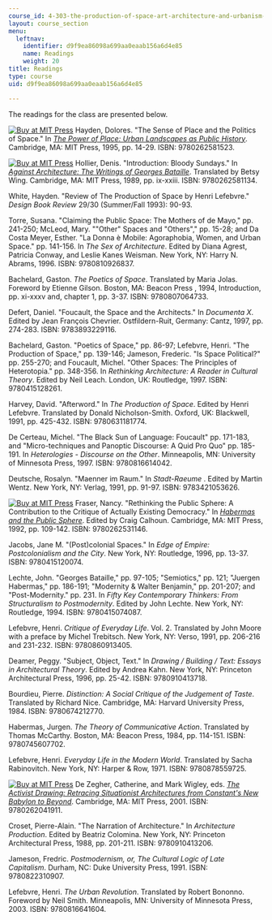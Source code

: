 ```yaml
---
course_id: 4-303-the-production-of-space-art-architecture-and-urbanism-in-dialogue-fall-2006
layout: course_section
menu:
  leftnav:
    identifier: d9f9ea86098a699aa0eaab156a6d4e85
    name: Readings
    weight: 20
title: Readings
type: course
uid: d9f9ea86098a699aa0eaab156a6d4e85

---
```


The readings for the class are presented below.

[![Buy at MIT Press](/images/mp_logo.gif)](https://mitpress.mit.edu/9780262581523) Hayden, Dolores. "The Sense of Place and the Politics of Space." In [_The Power of Place: Urban Landscapes as Public History_](https://mitpress.mit.edu/9780262581523). Cambridge, MA: MIT Press, 1995, pp. 14-29. ISBN: 9780262581523.

[![Buy at MIT Press](/images/mp_logo.gif)](https://mitpress.mit.edu/9780262581134) Hollier, Denis. "Introduction: Bloody Sundays." In [_Against Architecture: The Writings of Georges Bataille_](https://mitpress.mit.edu/9780262581134). Translated by Betsy Wing. Cambridge, MA: MIT Press, 1989, pp. ix-xxiii. ISBN: 9780262581134.

White, Hayden. "Review of The Production of Space by Henri Lefebvre." _Design Book Review_ 29/30 (Summer/Fall 1993): 90-93.

Torre, Susana. "Claiming the Public Space: The Mothers of de Mayo," pp. 241-250; McLeod, Mary. ""Other" Spaces and "Others"," pp. 15-28; and Da Costa Meyer, Esther. "La Donna è Mobile: Agoraphobia, Women, and Urban Space." pp. 141-156. In _The Sex of Architecture_. Edited by Diana Agrest, Patricia Conway, and Leslie Kanes Weisman. New York, NY: Harry N. Abrams, 1996. ISBN: 9780810926837.

Bachelard, Gaston. _The Poetics of Space_. Translated by Maria Jolas. Foreword by Etienne Gilson. Boston, MA: Beacon Press , 1994, Introduction, pp. xi-xxxv and, chapter 1, pp. 3-37. ISBN: 9780807064733.

Defert, Daniel. "Foucault, the Space and the Architects." In _Documenta X_. Edited by Jean François Chevrier. Ostfildern-Ruit, Germany: Cantz, 1997, pp. 274-283. ISBN: 9783893229116.

Bachelard, Gaston. "Poetics of Space," pp. 86-97; Lefebvre, Henri. "The Production of Space," pp. 139-146; Jameson, Frederic. "Is Space Political?" pp. 255-270; and Foucault, Michel. "Other Spaces: The Principles of Heterotopia." pp. 348-356. In _Rethinking Architecture: A Reader in Cultural Theory_. Edited by Neil Leach. London, UK: Routledge, 1997. ISBN: 9780415128261.

Harvey, David. "Afterword." In _The Production of Space_. Edited by Henri Lefebvre. Translated by Donald Nicholson-Smith. Oxford, UK: Blackwell, 1991, pp. 425-432. ISBN: 9780631181774.

De Certeau, Michel. "The Black Sun of Language: Foucault" pp. 171-183, and "Micro-techniques and Panoptic Discourse: A Quid Pro Quo" pp. 185-191. In _Heterologies - Discourse on the Other_. Minneapolis, MN: University of Minnesota Press, 1997. ISBN: 9780816614042.

Deutsche, Rosalyn. "Maenner im Raum." In _Stadt-Raeume_ . Edited by Martin Wentz. New York, NY: Verlag, 1991, pp. 91-97. ISBN: 9783421053626.

[![Buy at MIT Press](/images/mp_logo.gif)](https://mitpress.mit.edu/9780262531146) Fraser, Nancy. "Rethinking the Public Sphere: A Contribution to the Critique of Actually Existing Democracy." In [_Habermas and the Public Sphere_](https://mitpress.mit.edu/9780262531146). Edited by Craig Calhoun. Cambridge, MA: MIT Press, 1992, pp. 109-142. ISBN: 9780262531146.

Jacobs, Jane M. "(Post)colonial Spaces." In _Edge of Empire: Postcolonialism and the City_. New York, NY: Routledge, 1996, pp. 13-37. ISBN: 9780415120074.

Lechte, John. "Georges Bataille," pp. 97-105; "Semiotics," pp. 121; "Juergen Habermas," pp. 186-191; "Modernity & Walter Benjamin," pp. 201-207; and "Post-Modernity." pp. 231. In _Fifty Key Contemporary Thinkers: From Structuralism to Postmodernity_. Edited by John Lechte. New York, NY: Routledge, 1994. ISBN: 9780415074087.

Lefebvre, Henri. _Critique of Everyday Life_. Vol. 2. Translated by John Moore with a preface by Michel Trebitsch. New York, NY: Verso, 1991, pp. 206-216 and 231-232. ISBN: 9780860913405.

Deamer, Peggy. "Subject, Object, Text." In _Drawing / Building / Text: Essays in Architectural Theory_. Edited by Andrea Kahn. New York, NY: Princeton Architectural Press, 1996, pp. 25-42. ISBN: 9780910413718.

Bourdieu, Pierre. _Distinction: A Social Critique of the Judgement of Taste_. Translated by Richard Nice. Cambridge, MA: Harvard University Press, 1984. ISBN: 9780674212770.

Habermas, Jurgen. _The Theory of Communicative Action_. Translated by Thomas McCarthy. Boston, MA: Beacon Press, 1984, pp. 114-151. ISBN: 9780745607702.

Lefebvre, Henri. _Everyday Life in the Modern World_. Translated by Sacha Rabinovitch. New York, NY: Harper & Row, 1971. ISBN: 9780878559725.

[![Buy at MIT Press](/images/mp_logo.gif)](https://mitpress.mit.edu/9780262041911) De Zegher, Catherine, and Mark Wigley, eds. [_The Activist Drawing: Retracing Situationist Architectures from Constant's New Babylon to Beyond_](https://mitpress.mit.edu/9780262041911). Cambridge, MA: MIT Press, 2001. ISBN: 9780262041911.

Croset, Pierre-Alain. "The Narration of Architecture." In _Architecture Production_. Edited by Beatriz Colomina. New York, NY: Princeton Architectural Press, 1988, pp. 201-211. ISBN: 9780910413206.

Jameson, Fredric. _Postmodernism, or, The Cultural Logic of Late Capitalism_. Durham, NC: Duke University Press, 1991. ISBN: 9780822310907.

Lefebvre, Henri. _The Urban Revolution_. Translated by Robert Bononno. Foreword by Neil Smith. Minneapolis, MN: University of Minnesota Press, 2003. ISBN: 9780816641604.